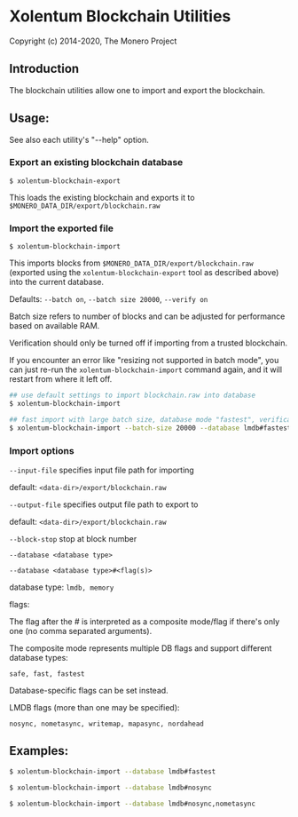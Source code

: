 # Xolentum Blockchain Utilities

Copyright (c) 2014-2020, The Monero Project

## Introduction

The blockchain utilities allow one to import and export the blockchain.

## Usage:

See also each utility's "--help" option.

### Export an existing blockchain database

`$ xolentum-blockchain-export`

This loads the existing blockchain and exports it to `$MONERO_DATA_DIR/export/blockchain.raw`

### Import the exported file

`$ xolentum-blockchain-import`

This imports blocks from `$MONERO_DATA_DIR/export/blockchain.raw` (exported using the
`xolentum-blockchain-export` tool as described above) into the current database.

Defaults: `--batch on`, `--batch size 20000`, `--verify on`

Batch size refers to number of blocks and can be adjusted for performance based on available RAM.

Verification should only be turned off if importing from a trusted blockchain.

If you encounter an error like "resizing not supported in batch mode", you can just re-run
the `xolentum-blockchain-import` command again, and it will restart from where it left off.

```bash
## use default settings to import blockchain.raw into database
$ xolentum-blockchain-import

## fast import with large batch size, database mode "fastest", verification off
$ xolentum-blockchain-import --batch-size 20000 --database lmdb#fastest --verify off

```

### Import options

`--input-file`
specifies input file path for importing

default: `<data-dir>/export/blockchain.raw`

`--output-file`
specifies output file path to export to

default: `<data-dir>/export/blockchain.raw`

`--block-stop`
stop at block number

`--database <database type>`

`--database <database type>#<flag(s)>`

database type: `lmdb, memory`

flags:

The flag after the # is interpreted as a composite mode/flag if there's only
one (no comma separated arguments).

The composite mode represents multiple DB flags and support different database types:

`safe, fast, fastest`

Database-specific flags can be set instead.

LMDB flags (more than one may be specified):

`nosync, nometasync, writemap, mapasync, nordahead`

## Examples:

```bash
$ xolentum-blockchain-import --database lmdb#fastest

$ xolentum-blockchain-import --database lmdb#nosync

$ xolentum-blockchain-import --database lmdb#nosync,nometasync
```
